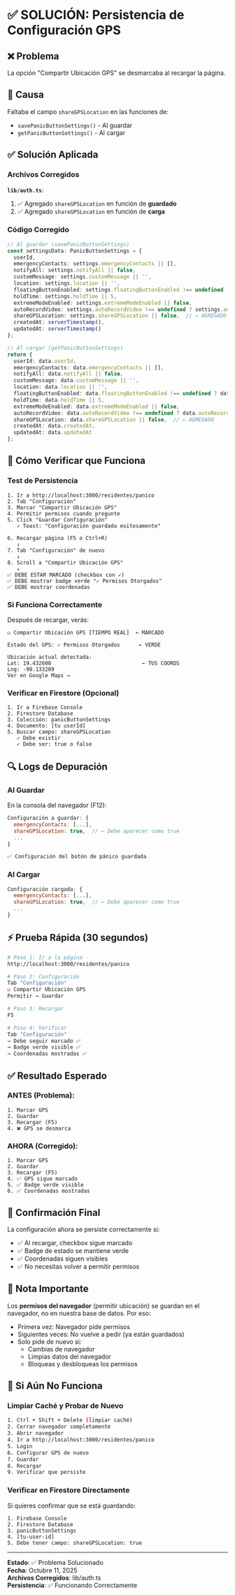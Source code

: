 # ✅ SOLUCIÓN: Persistencia de Configuración GPS

## ❌ Problema

La opción "Compartir Ubicación GPS" se desmarcaba al recargar la página.

## 🔧 Causa

Faltaba el campo `shareGPSLocation` en las funciones de:
- `savePanicButtonSettings()` - Al guardar
- `getPanicButtonSettings()` - Al cargar

## ✅ Solución Aplicada

### Archivos Corregidos

**`lib/auth.ts`**:

1. ✅ Agregado `shareGPSLocation` en función de **guardado**
2. ✅ Agregado `shareGPSLocation` en función de **carga**

### Código Corregido

```typescript
// Al guardar (savePanicButtonSettings)
const settingsData: PanicButtonSettings = {
  userId,
  emergencyContacts: settings.emergencyContacts || [],
  notifyAll: settings.notifyAll || false,
  customMessage: settings.customMessage || '',
  location: settings.location || '',
  floatingButtonEnabled: settings.floatingButtonEnabled !== undefined ? settings.floatingButtonEnabled : true,
  holdTime: settings.holdTime || 5,
  extremeModeEnabled: settings.extremeModeEnabled || false,
  autoRecordVideo: settings.autoRecordVideo !== undefined ? settings.autoRecordVideo : true,
  shareGPSLocation: settings.shareGPSLocation || false,  // ← AGREGADO
  createdAt: serverTimestamp(),
  updatedAt: serverTimestamp()
};

// Al cargar (getPanicButtonSettings)
return {
  userId: data.userId,
  emergencyContacts: data.emergencyContacts || [],
  notifyAll: data.notifyAll || false,
  customMessage: data.customMessage || '',
  location: data.location || '',
  floatingButtonEnabled: data.floatingButtonEnabled !== undefined ? data.floatingButtonEnabled : true,
  holdTime: data.holdTime || 5,
  extremeModeEnabled: data.extremeModeEnabled || false,
  autoRecordVideo: data.autoRecordVideo !== undefined ? data.autoRecordVideo : true,
  shareGPSLocation: data.shareGPSLocation || false,  // ← AGREGADO
  createdAt: data.createdAt,
  updatedAt: data.updatedAt
};
```

## 🧪 Cómo Verificar que Funciona

### Test de Persistencia

```
1. Ir a http://localhost:3000/residentes/panico
2. Tab "Configuración"
3. Marcar "Compartir Ubicación GPS"
4. Permitir permisos cuando pregunte
5. Click "Guardar Configuración"
   ✓ Toast: "Configuración guardada exitosamente"

6. Recargar página (F5 o Ctrl+R)
   ↓
7. Tab "Configuración" de nuevo
   ↓
8. Scroll a "Compartir Ubicación GPS"
   ↓
✅ DEBE ESTAR MARCADO (checkbox con ✓)
✅ DEBE mostrar badge verde "✓ Permisos Otorgados"
✅ DEBE mostrar coordenadas
```

### Si Funciona Correctamente

Después de recargar, verás:

```
☑ Compartir Ubicación GPS [TIEMPO REAL]  ← MARCADO

Estado del GPS: ✓ Permisos Otorgados      ← VERDE

Ubicación actual detectada:
Lat: 19.432608                             ← TUS COORDS
Lng: -99.133209
Ver en Google Maps →
```

### Verificar en Firestore (Opcional)

```
1. Ir a Firebase Console
2. Firestore Database
3. Colección: panicButtonSettings
4. Documento: [tu userId]
5. Buscar campo: shareGPSLocation
   ✓ Debe existir
   ✓ Debe ser: true o false
```

## 🔍 Logs de Depuración

### Al Guardar

En la consola del navegador (F12):

```javascript
Configuración a guardar: {
  emergencyContacts: [...],
  shareGPSLocation: true,  // ← Debe aparecer como true
  ...
}

✅ Configuración del botón de pánico guardada
```

### Al Cargar

```javascript
Configuración cargada: {
  emergencyContacts: [...],
  shareGPSLocation: true,  // ← Debe aparecer como true
  ...
}
```

## ⚡ Prueba Rápida (30 segundos)

```bash
# Paso 1: Ir a la página
http://localhost:3000/residentes/panico

# Paso 2: Configuración
Tab "Configuración"
☑ Compartir Ubicación GPS
Permitir → Guardar

# Paso 3: Recargar
F5

# Paso 4: Verificar
Tab "Configuración"
→ Debe seguir marcado ✅
→ Badge verde visible ✅
→ Coordenadas mostradas ✅
```

## ✅ Resultado Esperado

### ANTES (Problema):
```
1. Marcar GPS
2. Guardar
3. Recargar (F5)
4. ❌ GPS se desmarca
```

### AHORA (Corregido):
```
1. Marcar GPS
2. Guardar
3. Recargar (F5)
4. ✅ GPS sigue marcado
5. ✅ Badge verde visible
6. ✅ Coordenadas mostradas
```

## 🎯 Confirmación Final

La configuración ahora se persiste correctamente si:

- ✅ Al recargar, checkbox sigue marcado
- ✅ Badge de estado se mantiene verde
- ✅ Coordenadas siguen visibles
- ✅ No necesitas volver a permitir permisos

## 📝 Nota Importante

Los **permisos del navegador** (permitir ubicación) se guardan en el navegador, no en nuestra base de datos. Por eso:

- Primera vez: Navegador pide permisos
- Siguientes veces: No vuelve a pedir (ya están guardados)
- Solo pide de nuevo si:
  - Cambias de navegador
  - Limpias datos del navegador
  - Bloqueas y desbloqueas los permisos

## 🔄 Si Aún No Funciona

### Limpiar Caché y Probar de Nuevo

```bash
1. Ctrl + Shift + Delete (limpiar caché)
2. Cerrar navegador completamente
3. Abrir navegador
4. Ir a http://localhost:3000/residentes/panico
5. Login
6. Configurar GPS de nuevo
7. Guardar
8. Recargar
9. Verificar que persiste
```

### Verificar en Firestore Directamente

Si quieres confirmar que se está guardando:

```
1. Firebase Console
2. Firestore Database
3. panicButtonSettings
4. [tu-user-id]
5. Debe tener campo: shareGPSLocation: true
```

---

**Estado**: ✅ Problema Solucionado  
**Fecha**: Octubre 11, 2025  
**Archivos Corregidos**: lib/auth.ts  
**Persistencia**: ✅ Funcionando Correctamente


